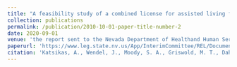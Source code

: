 ```yaml
---
title: "A feasibility study of a combined license for assisted living facilities, adult day, and respite care services in non-urban Nevada: Response to AB122"
collection: publications
permalink: /publication/2010-10-01-paper-title-number-2
date: 2020-09-01
venue: 'the report sent to the Nevada Department of Healthand Human Services and the Nevada State Assembly'
paperurl: 'https://www.leg.state.nv.us/App/InterimCommittee/REL/Document/16648'
citation: 'Katsikas, A., Wendel, J., Moody, S. A., Griswold, M. T., Dahir, V. B., Rerick,P. O., Harris, T. R., Carson, J., Reed, P., Warne, T. N., Mukhopadhyay, S.,Huynh, D., Reuter, J. C., Hafdahl, R., & Edwards, C. P. (2020, September30).  A feasibility study of a combined license for assisted living facilities,adult day, and respite care services in non-urban Nevada: Response to AB122. University of Nevada, Reno. Submitted to the Nevada Department of Healthand Human Services and the Nevada State Assembly.'
---
```

